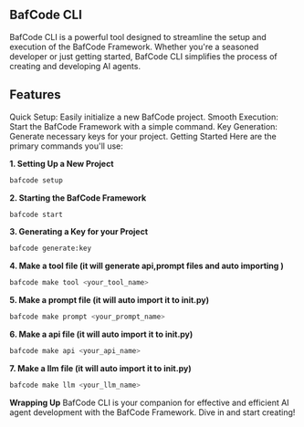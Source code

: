 ## BafCode CLI
BafCode CLI is a powerful tool designed to streamline the setup and execution of the BafCode Framework. Whether you're a seasoned developer or just getting started, BafCode CLI simplifies the process of creating and developing AI agents.

## Features
Quick Setup: Easily initialize a new BafCode project.
Smooth Execution: Start the BafCode Framework with a simple command.
Key Generation: Generate necessary keys for your project.
Getting Started
Here are the primary commands you'll use:

**1. Setting Up a New Project**
```bash
bafcode setup
```
**2. Starting the BafCode Framework**
```bash
bafcode start
```
**3. Generating a Key for your Project**
```bash
bafcode generate:key
```

**4. Make a tool file (it will generate api,prompt files and auto importing )**
```bash
bafcode make tool <your_tool_name>
```

**5. Make a prompt file (it will auto import it to __init__.py)**
```bash
bafcode make prompt <your_prompt_name>
```

**6. Make a api file (it will auto import it to __init__.py)**
```bash
bafcode make api <your_api_name>
```
**7. Make a llm file (it will auto import it to __init__.py)**
```bash
bafcode make llm <your_llm_name>
```

**Wrapping Up**
BafCode CLI is your companion for effective and efficient AI agent development with the BafCode Framework. Dive in and start creating!

